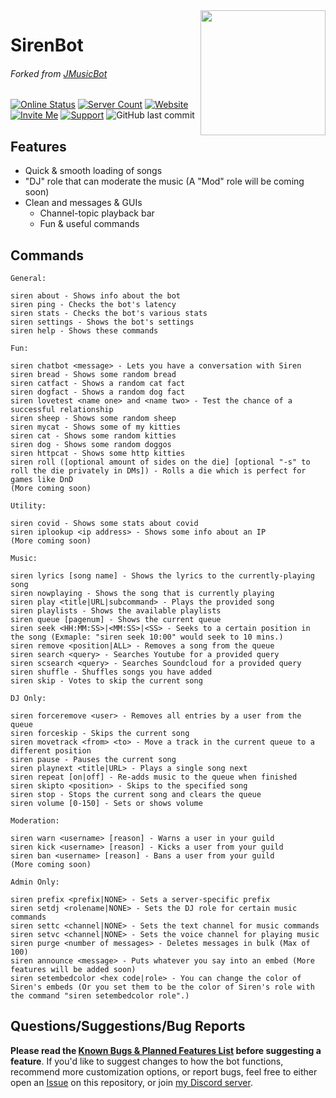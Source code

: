 <img align="right" src="https://i.imgur.com/S3WqUcR.png" height="200" width="200">

# SirenBot

###### Forked from [JMusicBot](https://github.com/jagrosh/MusicBot/)

[![Online Status](https://top.gg/api/widget/status/754375096734318712.svg?noavatar=true)](https://top.gg/bot/754375096734318712)
[![Server Count](https://top.gg/api/widget/servers/754375096734318712.svg?noavatar=true)](https://top.gg/bot/754375096734318712)
[![Website](https://img.shields.io/badge/-Website-informational)](https://siren.fun)
[![Invite Me](https://img.shields.io/badge/Discord-Invite%20Me!-success)](https://discordapp.com/oauth2/authorize?client_id=754375096734318712&scope=bot&permissions=2146958847&guild_id=0)
[![Support](https://img.shields.io/badge/Discord-Support-critical)](https://discord.gg/Eyetd8J)
![GitHub last commit](https://img.shields.io/github/last-commit/Keyboardsheep/SirenBot?label=Last%20Commit)

## Features

* Quick & smooth loading of songs
* "DJ" role that can moderate the music (A "Mod" role will be coming soon)
* Clean and messages & GUIs
  * Channel-topic playback bar
  * Fun & useful commands

## Commands
```
General:

siren about - Shows info about the bot
siren ping - Checks the bot's latency
siren stats - Checks the bot's various stats
siren settings - Shows the bot's settings
siren help - Shows these commands

Fun:

siren chatbot <message> - Lets you have a conversation with Siren
siren bread - Shows some random bread
siren catfact - Shows a random cat fact
siren dogfact - Shows a random dog fact
siren lovetest <name one> and <name two> - Test the chance of a successful relationship
siren sheep - Shows some random sheep
siren mycat - Shows some of my kitties
siren cat - Shows some random kitties
siren dog - Shows some random doggos
siren httpcat - Shows some http kitties
siren roll ([optional amount of sides on the die] [optional "-s" to roll the die privately in DMs]) - Rolls a die which is perfect for games like DnD
(More coming soon)

Utility:

siren covid - Shows some stats about covid
siren iplookup <ip address> - Shows some info about an IP
(More coming soon)

Music:

siren lyrics [song name] - Shows the lyrics to the currently-playing song
siren nowplaying - Shows the song that is currently playing
siren play <title|URL|subcommand> - Plays the provided song
siren playlists - Shows the available playlists
siren queue [pagenum] - Shows the current queue
siren seek <HH:MM:SS>|<MM:SS>|<SS> - Seeks to a certain position in the song (Exmaple: "siren seek 10:00" would seek to 10 mins.)
siren remove <position|ALL> - Removes a song from the queue
siren search <query> - Searches Youtube for a provided query
siren scsearch <query> - Searches Soundcloud for a provided query
siren shuffle - Shuffles songs you have added
siren skip - Votes to skip the current song

DJ Only:

siren forceremove <user> - Removes all entries by a user from the queue
siren forceskip - Skips the current song
siren movetrack <from> <to> - Move a track in the current queue to a different position
siren pause - Pauses the current song
siren playnext <title|URL> - Plays a single song next
siren repeat [on|off] - Re-adds music to the queue when finished
siren skipto <position> - Skips to the specified song
siren stop - Stops the current song and clears the queue
siren volume [0-150] - Sets or shows volume

Moderation:

siren warn <username> [reason] - Warns a user in your guild
siren kick <username> [reason] - Kicks a user from your guild
siren ban <username> [reason] - Bans a user from your guild
(More coming soon)

Admin Only:

siren prefix <prefix|NONE> - Sets a server-specific prefix
siren setdj <rolename|NONE> - Sets the DJ role for certain music commands
siren settc <channel|NONE> - Sets the text channel for music commands
siren setvc <channel|NONE> - Sets the voice channel for playing music
siren purge <number of messages> - Deletes messages in bulk (Max of 100)
siren announce <message> - Puts whatever you say into an embed (More features will be added soon)
siren setembedcolor <hex code|role> - You can change the color of Siren's embeds (Or you set them to be the color of Siren's role with the command "siren setembedcolor role".)
```

## Questions/Suggestions/Bug Reports
**Please read the [Known Bugs & Planned Features List](https://github.com/Keyboardsheep/SirenBot/blob/master/PlannedFeatures+KnownBugs.md) before suggesting a feature**. If you'd like to suggest changes to how the bot functions, recommend more customization options, or report bugs, feel free to either open an [Issue](https://github.com/Keyboardsheep/SirenBot/issues) on this repository, or join [my Discord server](https://discord.gg/Eyetd8J).
